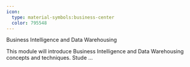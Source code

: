 ```yaml
---
icon:
  type: material-symbols:business-center
  color: 795548
---
```


Business Intelligence and Data Warehousing

This module will introduce Business Intelligence and Data Warehousing concepts and techniques. Stude ... 

